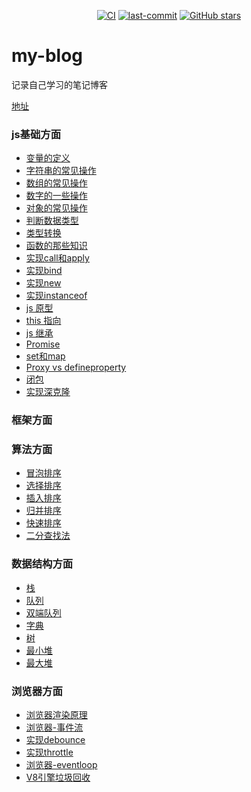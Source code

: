 <p align="center">
  <a href="https://github.com/tian-cai/my-blog/actions?query=workflow%3ACI"><img alt="CI" src="https://img.shields.io/github/workflow/status/tian-cai/my-blog/CI/master?label=CI"></a>
  <a href="https://github.com/tian-cai/my-blog/commits/master"><img src="https://img.shields.io/github/last-commit/tian-cai/my-blog" alt="last-commit"></a>
  <a href="https://github.com/tian-cai/my-blog/stargazers"><img src="https://img.shields.io/github/stars/tian-cai/my-blog" alt="GitHub stars"></a>
</p>

# my-blog
记录自己学习的笔记博客

[地址](https://tian-cai.github.io/my-blog/)


### js基础方面
- [变量的定义](https://tian-cai.github.io/my-blog/basic/variable.html)
- [字符串的常见操作](https://tian-cai.github.io/my-blog/basic/string.html)
- [数组的常见操作](https://tian-cai.github.io/my-blog/basic/array.html)
- [数字的一些操作](https://tian-cai.github.io/my-blog/basic/number.html)
- [对象的常见操作](https://tian-cai.github.io/my-blog/basic/object.html)
- [判断数据类型](https://tian-cai.github.io/my-blog/basic/type.html)
- [类型转换](https://tian-cai.github.io/my-blog/basic/converttype.html)
- [函数的那些知识](https://tian-cai.github.io/my-blog/basic/function.html)
- [实现call和apply](https://tian-cai.github.io/my-blog/basic/mycall.html)
- [实现bind](https://tian-cai.github.io/my-blog/basic/mybind.html)
- [实现new](https://tian-cai.github.io/my-blog/basic/mynew.html)
- [实现instanceof](https://tian-cai.github.io/my-blog/basic/myinstanceof.html)
- [js 原型](https://tian-cai.github.io/my-blog/basic/prototype.html)
- [this 指向](https://tian-cai.github.io/my-blog/basic/this.html)
- [js 继承](https://tian-cai.github.io/my-blog/basic/extends.html)
- [Promise](https://tian-cai.github.io/my-blog/basic/promise.html)
- [set和map](https://tian-cai.github.io/my-blog/basic/set-map.html)
- [Proxy vs defineproperty](https://tian-cai.github.io/my-blog/basic/proxy.html)
- [闭包](https://tian-cai.github.io/my-blog/basic/closure.html)
- [实现深克隆](https://tian-cai.github.io/my-blog/basic/deepclone.html)

### 框架方面
### 算法方面
- [冒泡排序](https://tian-cai.github.io/my-blog/algorithm/bubblesort.html)
- [选择排序](https://tian-cai.github.io/my-blog/algorithm/selectionSort.html)
- [插入排序](https://tian-cai.github.io/my-blog/algorithm/insertSort.html)
- [归并排序](https://tian-cai.github.io/my-blog/algorithm/mergeSort.html)
- [快速排序](https://tian-cai.github.io/my-blog/algorithm/quickSort.html)
- [二分查找法](https://tian-cai.github.io/my-blog/algorithm/binarySearch.html)

### 数据结构方面
- [栈](https://tian-cai.github.io/my-blog/constractor/stack.html)
- [队列](https://tian-cai.github.io/my-blog/constractor/queue.html)
- [双端队列](https://tian-cai.github.io/my-blog/constractor/deque.html)
- [字典](https://tian-cai.github.io/my-blog/constractor/dictionary.html)
- [树](https://tian-cai.github.io/my-blog/constractor/tree.html)
- [最小堆](https://tian-cai.github.io/my-blog/constractor/minheap.html)
- [最大堆](https://tian-cai.github.io/my-blog/constractor/maxheap.html)

### 浏览器方面
- [浏览器渲染原理](https://tian-cai.github.io/my-blog/brower/render.html)
- [浏览器-事件流](https://tian-cai.github.io/my-blog/brower/eventstream.html)
- [实现debounce](https://tian-cai.github.io/my-blog/brower/debounce.html)
- [实现throttle](https://tian-cai.github.io/my-blog/brower/throttle.html)
- [浏览器-eventloop](https://tian-cai.github.io/my-blog/brower/eventloop.html)
- [V8引擎垃圾回收](https://tian-cai.github.io/my-blog/brower/collectgarbage.html)
